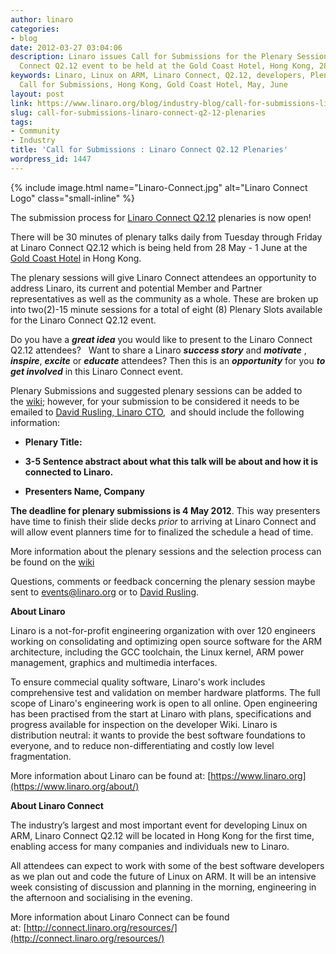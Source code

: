 ```yaml
---
author: linaro
categories:
- blog
date: 2012-03-27 03:04:06
description: Linaro issues Call for Submissions for the Plenary Sessions at the Linaro
  Connect Q2.12 event to be held at the Gold Coast Hotel, Hong Kong, 28 May - 1 June.
keywords: Linaro, Linux on ARM, Linaro Connect, Q2.12, developers, Plenary Session,
  Call for Submissions, Hong Kong, Gold Coast Hotel, May, June
layout: post
link: https://www.linaro.org/blog/industry-blog/call-for-submissions-linaro-connect-q2-12-plenaries/
slug: call-for-submissions-linaro-connect-q2-12-plenaries
tags:
- Community
- Industry
title: 'Call for Submissions : Linaro Connect Q2.12 Plenaries'
wordpress_id: 1447
---
```


{% include image.html name="Linaro-Connect.jpg" alt="Linaro Connect Logo" class="small-inline" %}


The submission process for [Linaro Connect Q2.12](http://connect.linaro.org/resources/#welcome) plenaries is now open!

There will be 30 minutes of plenary talks daily from Tuesday through Friday at Linaro Connect Q2.12 which is being held from 28 May - 1 June at the [Gold Coast Hotel](http://connect.linaro.org/resources/#location) in Hong Kong.

The plenary sessions will give Linaro Connect attendees an opportunity to address Linaro, its current and potential Member and Partner representatives as well as the community as a whole. These are broken up into two(2)-15 minute sessions for a total of eight (8) Plenary Slots available for the Linaro Connect Q2.12 event.

Do you have a _**great idea**_ you would like to present to the Linaro Connect Q2.12 attendees?   Want to share a Linaro _**success story**_ and _**motivate**_ , _**inspire**_, _**excite**_ or _**educate**_ attendees? Then this is an _**opportunity**_ for you _**to get involved**_ in this Linaro Connect event.

Plenary Submissions and suggested plenary sessions can be added to the [wiki](https://wiki.linaro.org/Events/LinaroConnectQ2.12/Plenaries); however, for your submission to be considered it needs to be emailed to [David Rusling, Linaro CTO](mailto:david.rusling@linaro.org),  and should include the following information:


  * **Plenary Title:**


  * **3-5 Sentence abstract about what this talk will be about and how it is connected to Linaro.**


  * **Presenters Name, Company**


**The deadline for plenary submissions is 4 May 2012**. This way presenters have time to finish their slide decks *prior* to arriving at Linaro Connect and will allow event planners time for to finalized the schedule a head of time.

More information about the plenary sessions and the selection process can be found on the [wiki](https://wiki.linaro.org/Events/LinaroConnectQ2.12/Plenaries)

Questions, comments or feedback concerning the plenary session maybe sent to [events@linaro.org](mailto:events@linaro.org) or to [David Rusling](mailto:david.rusling@linaro.org).

**About Linaro**

Linaro is a not-for-profit engineering organization with over 120 engineers working on consolidating and optimizing open source software for the ARM architecture, including the GCC toolchain, the Linux kernel, ARM power management, graphics and multimedia interfaces.

To ensure commecial quality software, Linaro's work includes comprehensive test and validation on member hardware platforms. The full scope of Linaro's engineering work is open to all online. Open engineering has been practised from the start at Linaro with plans, specifications and progress available for inspection on the developer Wiki. Linaro is distribution neutral: it wants to provide the best software foundations to everyone, and to reduce non-differentiating and costly low level fragmentation.

More information about Linaro can be found at: [https://www.linaro.org](https://www.linaro.org/about/)

**About Linaro Connect**

The industry’s largest and most important event for developing Linux on ARM, Linaro Connect Q2.12 will be located in Hong Kong for the first time, enabling access for many companies and individuals new to Linaro.

All attendees can expect to work with some of the best software developers as we plan out and code the future of Linux on ARM. It will be an intensive week consisting of discussion and planning in the morning, engineering in the afternoon and socialising in the evening.

More information about Linaro Connect can be found at: [http://connect.linaro.org/resources/](http://connect.linaro.org/resources/)